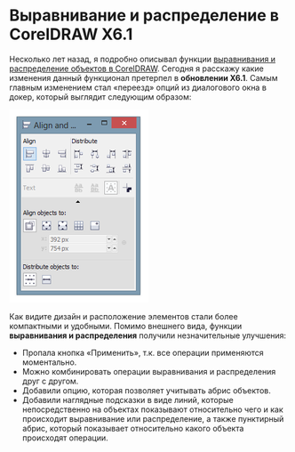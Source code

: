 # Выравнивание и распределение в CorelDRAW X6.1

Несколько лет назад, я подробно описывал функции [выравнивания и распределение объектов в CorelDRAW](http://cdrpro.ru/news/2010-02-14-218). Сегодня я расскажу какие изменения данный функционал претерпел в **обновлении Х6.1**. Самым главным изменением стал «переезд» опций из диалогового окна в докер, который выглядит следующим образом:

![Выравнивание и распределение в CorelDRAW X6.1](./fc054cfe-77ec-401e-bd08-42cb328884cb.png)

Как видите дизайн и расположение элементов стали более компактными и удобными. Помимо внешнего вида, функции **выравнивания и распределения** получили незначительные улучшения:

*   Пропала кнопка «Применить», т.к. все операции применяются моментально.
*   Можно комбинировать операции выравнивания и распределения друг с другом.
*   Добавили опцию, которая позволяет учитывать абрис объектов.
*   Добавили наглядные подсказки в виде линий, которые непосредственно на объектах показывают относительно чего и как происходит выравнивание или распределение, а также пунктирный абрис, который показывает относительно какого объекта происходят операции.
